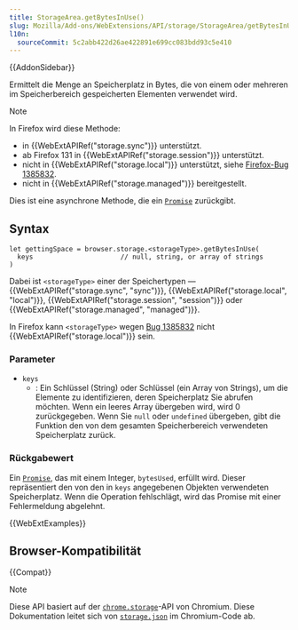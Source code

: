 ```yaml
---
title: StorageArea.getBytesInUse()
slug: Mozilla/Add-ons/WebExtensions/API/storage/StorageArea/getBytesInUse
l10n:
  sourceCommit: 5c2abb422d26ae422891e699cc083bdd93c5e410
---
```


{{AddonSidebar}}

Ermittelt die Menge an Speicherplatz in Bytes, die von einem oder mehreren im Speicherbereich gespeicherten Elementen verwendet wird.

> [!NOTE]
> In Firefox wird diese Methode:
>
> - in {{WebExtAPIRef("storage.sync")}} unterstützt.
> - ab Firefox 131 in {{WebExtAPIRef("storage.session")}} unterstützt.
> - nicht in {{WebExtAPIRef("storage.local")}} unterstützt, siehe [Firefox-Bug 1385832](https://bugzil.la/1385832).
> - nicht in {{WebExtAPIRef("storage.managed")}} bereitgestellt.

Dies ist eine asynchrone Methode, die ein [`Promise`](/de/docs/Web/JavaScript/Reference/Global_Objects/Promise) zurückgibt.

## Syntax

```js-nolint
let gettingSpace = browser.storage.<storageType>.getBytesInUse(
  keys                      // null, string, or array of strings
)
```

Dabei ist `<storageType>` einer der Speichertypen — {{WebExtAPIRef("storage.sync", "sync")}}, {{WebExtAPIRef("storage.local", "local")}}, {{WebExtAPIRef("storage.session", "session")}} oder {{WebExtAPIRef("storage.managed", "managed")}}.

In Firefox kann `<storageType>` wegen [Bug 1385832](https://bugzil.la/1385832) nicht {{WebExtAPIRef("storage.local")}} sein.

### Parameter

- `keys`
  - : Ein Schlüssel (String) oder Schlüssel (ein Array von Strings), um die Elemente zu identifizieren, deren Speicherplatz Sie abrufen möchten. Wenn ein leeres Array übergeben wird, wird 0 zurückgegeben. Wenn Sie `null` oder `undefined` übergeben, gibt die Funktion den von dem gesamten Speicherbereich verwendeten Speicherplatz zurück.

### Rückgabewert

Ein [`Promise`](/de/docs/Web/JavaScript/Reference/Global_Objects/Promise), das mit einem Integer, `bytesUsed`, erfüllt wird. Dieser repräsentiert den von den in `keys` angegebenen Objekten verwendeten Speicherplatz. Wenn die Operation fehlschlägt, wird das Promise mit einer Fehlermeldung abgelehnt.

{{WebExtExamples}}

## Browser-Kompatibilität

{{Compat}}

> [!NOTE]
> Diese API basiert auf der [`chrome.storage`](https://developer.chrome.com/docs/extensions/reference/api/storage)-API von Chromium. Diese Dokumentation leitet sich von [`storage.json`](https://chromium.googlesource.com/chromium/src/+/master/extensions/common/api/storage.json) im Chromium-Code ab.
